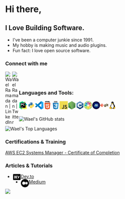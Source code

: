 # Hi there,

## I Love Building Software.

- I've been a computer junkie since 1991.
- My hobby is making music and audio plugins.
- Fun fact: I love open source software.

### Connect with me

[<img align="left" alt="Wael Ramadan | LinkedIn" width="22px" src="https://cdn.jsdelivr.net/npm/simple-icons@v3/icons/linkedin.svg" />][linkedin]
[<img align="left" alt="Wael Ramadan | Twitter" width="22px" src="https://cdn.jsdelivr.net/npm/simple-icons@v3/icons/twitter.svg" />][twitter]

<br />
<br />

### Languages and Tools:

<img align="left" alt="PyCharm" width="26px" src="https://github.com/WMRamadan/wmramadan/blob/main/images/pycharm_icon.png" />
<img align="left" alt="Python" width="26px" src="https://raw.githubusercontent.com/github/explore/80688e429a7d4ef2fca1e82350fe8e3517d3494d/topics/python/python.png" />
<img align="left" alt="Visual Studio Code" width="26px" src="https://raw.githubusercontent.com/github/explore/80688e429a7d4ef2fca1e82350fe8e3517d3494d/topics/visual-studio-code/visual-studio-code.png" />
<img align="left" alt="HTML5" width="26px" src="https://raw.githubusercontent.com/github/explore/80688e429a7d4ef2fca1e82350fe8e3517d3494d/topics/html/html.png" />
<img align="left" alt="CSS3" width="26px" src="https://raw.githubusercontent.com/github/explore/80688e429a7d4ef2fca1e82350fe8e3517d3494d/topics/css/css.png" />
<img align="left" alt="JavaScript" width="26px" src="https://raw.githubusercontent.com/github/explore/80688e429a7d4ef2fca1e82350fe8e3517d3494d/topics/javascript/javascript.png" />
<img align="left" alt="Node.js" width="26px" src="https://raw.githubusercontent.com/github/explore/80688e429a7d4ef2fca1e82350fe8e3517d3494d/topics/nodejs/nodejs.png" />
<img align="left" alt="C Plus Plus" width="26px" src="https://raw.githubusercontent.com/github/explore/80688e429a7d4ef2fca1e82350fe8e3517d3494d/topics/cpp/cpp.png" />
<img align="left" alt="Juce" width="26px" src="https://github.com/WMRamadan/wmramadan/blob/main/images/juce_icon.png" />
<img align="left" alt="Audio Kit" width="26px" src="https://github.com/WMRamadan/wmramadan/blob/main/images/audiokit_icon.png" />
<img align="left" alt="Git" width="26px" src="https://raw.githubusercontent.com/github/explore/80688e429a7d4ef2fca1e82350fe8e3517d3494d/topics/git/git.png" />
<img align="left" alt="Linux" width="26px" src="https://raw.githubusercontent.com/github/explore/80688e429a7d4ef2fca1e82350fe8e3517d3494d/topics/linux/linux.png" />

<br />
<br />

![Wael's GitHub stats](https://github-readme-stats-wmramadan.vercel.app/api?username=wmramadan&count_private=true&show_icons=true&theme=tokyonight&update=1)

![Wael's Top Languages](https://github-readme-stats-wmramadan.vercel.app/api/top-langs/?username=wmramadan&langs_count=10&layout=compact&show_icons=true&theme=tokyonight&update=1)


[linkedin]: https://www.linkedin.com/in/wael-ramadan-07492622/
[twitter]: https://twitter.com/WMRamadan

### Certifications & Training

[AWS EC2 Systems Manager - Certificate of Completion](./images/aws_ec2_systems_manager.jpg)

### Articles & Tutorials

- <img align="left" alt="DevTo" width="26px" src="https://github.com/WMRamadan/wmramadan/blob/main/images/devto_logo.png" />[Dev.to](https://dev.to/wmramadan)
- <img align="left" alt="Medium" width="26px" src="https://github.com/WMRamadan/wmramadan/blob/main/images/medium_icon.png" />[Medium](https://medium.com/@wmramadan)

![](https://komarev.com/ghpvc/?username=wmramadan&style=flat-square)
